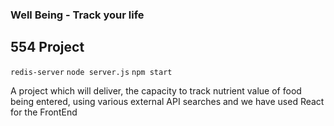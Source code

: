### Well Being - Track your life

## 554 Project 

`redis-server`
`node server.js`
`npm start`

A project which will deliver, the capacity to track nutrient value of food being entered, using various external API searches and we have used React for the FrontEnd
